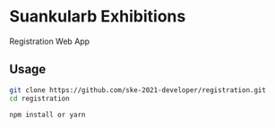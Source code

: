 # Suankularb Exhibitions

Registration Web App

## Usage

```bash
git clone https://github.com/ske-2021-developer/registration.git
cd registration

npm install or yarn
```
